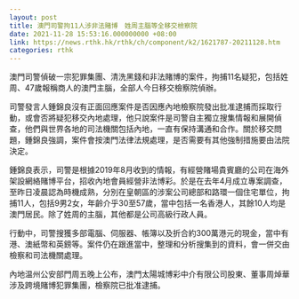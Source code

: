 ```yaml
---
layout: post
title: 澳門司警拘11人涉非法賭博　姓周主腦等全移交檢察院
date: 2021-11-28 15:53:16.000000000 +08:00
link: https://news.rthk.hk/rthk/ch/component/k2/1621787-20211128.htm
categories: rthk
---
```


澳門司警偵破一宗犯罪集團、清洗黑錢和非法賭博的案件，拘捕11名疑犯，包括姓周、47歲報稱商人的澳門主腦，全部人今日移交檢察院偵辦。

司警發言人鍾錦良沒有正面回應案件是否因應內地檢察院發出批准逮捕而採取行動，或會否將疑犯移交內地處理，他只說案件是司警自主獨立搜集情報和展開偵查，他們與世界各地的司法機關包括內地，一直有保持溝通和合作。關於移交問題，鍾錦良強調，案件會按澳門法律法規處理，是否需要有其他強制措施要由法院決定。

鍾錦良表示，司警是根據2019年8月收到的情報，有經營賭場貴賓廳的公司在海外架設網絡賭博平台，招收內地會員經營非法博彩。於是在去年4月成立專案調查，至昨日凌晨認為時機成熟，分別在皇朝區的涉案公司總部和路環一個住宅單位，拘捕11人，包括9男2女，年齡介乎30至57歲，當中包括一名香港人，其餘10人均是澳門居民。除了姓周的主腦，其他都是公司高級行政人員。

行動中，司警搜獲多部電腦、伺服器、帳簿以及折合約300萬港元的現金，當中有港、澳紙幣和英鎊等。案件仍在跟進當中，整理和分析搜集到的資料，會一併交由檢察和司法機關處理。

內地温州公安部門周五晚上公布，澳門太陽城博彩中介有限公司股東、董事周焯華涉及跨境賭博犯罪集團，檢察院已批准逮捕。
